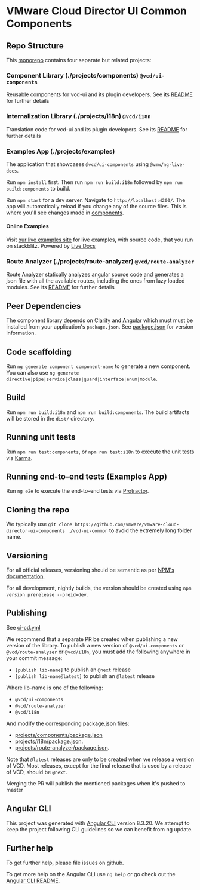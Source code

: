 # VMware Cloud Director UI Common Components

## Repo Structure

This [monorepo](https://angular.io/guide/file-structure#multiple-projects) contains four separate but related projects:

### Component Library (./projects/components) `@vcd/ui-components`

Reusable components for vcd-ui and its plugin developers. See its [README](projects/components/README.md)
for further details

### Internalization Library (./projects/i18n) `@vcd/i18n`

Translation code for vcd-ui and its plugin developers. See its [README](projects/i18n/README.md)
for further details

### Examples App (./projects/examples)

The application that showcases `@vcd/ui-components` using `@vmw/ng-live-docs`.

Run `npm install` first. Then run `npm run build:i18n` followed by `npm run build:components` to build.

Run `npm start` for a dev server. Navigate to `http://localhost:4200/`. The app will automatically reload if
you change any of the source files. This is where you'll see changes made in [components](./projects/components).

#### Online Examples

Visit [our live examples site](https://vmware.github.io/vmware-cloud-director-ui-components/) for live examples, with source code, that you run on stackblitz. Powered by [Live Docs](https://github.com/vmware/live-docs)

### Route Analyzer (./projects/route-analyzer) `@vcd/route-analyzer`

Route Analyzer statically analyzes angular source code and generates a json file with all the available routes,
including the ones from lazy loaded modules. See its [README](projects/route-analyzer/README.md)
for further details

## Peer Dependencies

The component library depends on [Clarity](https://clarity.design/) and [Angular](https://angular.io/)
which must must be installed from your application's `package.json`. See [package.json](package.json) for version
information.

## Code scaffolding

Run `ng generate component component-name` to generate a new component. You can also use
`ng generate directive|pipe|service|class|guard|interface|enum|module`.

## Build

Run `npm run build:i18n` and `npm run build:components`. The build artifacts will be stored in the `dist/` directory.

## Running unit tests

Run `npm run test:components`, or `npm run test:i18n` to execute the unit tests via [Karma](https://karma-runner.github.io).

## Running end-to-end tests (Examples App)

Run `ng e2e` to execute the end-to-end tests via [Protractor](http://www.protractortest.org/).

## Cloning the repo

We typically use `git clone https://github.com/vmware/vmware-cloud-director-ui-components ./vcd-ui-common` to avoid
the extremely long folder name.

## Versioning

For all official releases, versioning should be semantic as per [NPM's documentation](https://docs.npmjs.com/about-semantic-versioning).

For all development, nightly builds, the version should be created using `npm version prerelease --preid=dev`.

## Publishing

See [ci-cd.yml](.github/workflows/ci-cd.yml)

We recommend that a separate PR be created when publishing a new version of the library. To publish a new version
of `@vcd/ui-components` or `@vcd/route-analyzer` or `@vcd/i18n`, you must add the following anywhere in your commit message:

-   `[publish lib-name]` to publish an `@next` release
-   `[publish lib-name@latest]` to publish an `@latest` release

Where lib-name is one of the following:

- `@vcd/ui-components`
- `@vcd/route-analyzer`
- `@vcd/i18n`

And modify the corresponding package.json files:

-   [projects/components/package.json](./projects/components/package.json)
-   [projects/i18n/package.json](./projects/i18n/package.json).
-   [projects/route-analyzer/package.json](./projects/route-analyzer/package.json).

Note that `@latest` releases are only to be created when we release a version of VCD. Most releases, except for the
final release that is used by a release of VCD, should be `@next`.

Merging the PR will publish the mentioned packages when it's pushed to master

## Angular CLI

This project was generated with [Angular CLI](https://github.com/angular/angular-cli) version 8.3.20. We attempt to
keep the project following CLI guidelines so we can benefit from ng update.

## Further help

To get further help, please file issues on github.

To get more help on the Angular CLI use `ng help` or go check out the
[Angular CLI README](https://github.com/angular/angular-cli/blob/master/README.md).
